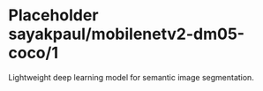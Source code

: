 # Placeholder sayakpaul/mobilenetv2-dm05-coco/1
Lightweight deep learning model for semantic image segmentation.

<!-- module-type: image-segmentation -->
<!-- network-architecture: DeepLab (mobilenetv2_dm05_coco_voc_trainval) -->
<!-- dataset: pascal-voc-2012 -->
<!-- fine-tunable: false -->
<!-- license: Apache-2.0 -->